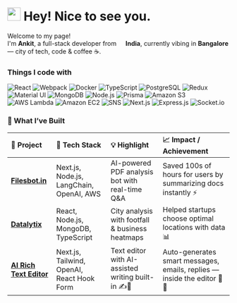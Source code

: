 <h1><img src="https://emojis.slackmojis.com/emojis/images/1531849430/4246/blob-sunglasses.gif" width="30"/> Hey! Nice to see you.</h1>

<p>Welcome to my page! <br> I'm <b>Ankit</b>, a full-stack developer from <img src="https://cdn-icons-png.flaticon.com/512/197/197419.png" width="13"/> <b>India</b>, currently vibing in <b>Bangalore</b> — city of tech, code & coffee ☕.</p>

<h3>Things I code with</h3>
<p>
  <!-- Blues -->
  <img alt="React" src="https://img.shields.io/badge/-React-45b8d8?style=flat-square&logo=react&logoColor=white" />
  <img alt="Webpack" src="https://img.shields.io/badge/-Webpack-8DD6F9?style=flat-square&logo=webpack&logoColor=white" />
  <img alt="Docker" src="https://img.shields.io/badge/-Docker-46a2f1?style=flat-square&logo=docker&logoColor=white" />
  <img alt="TypeScript" src="https://img.shields.io/badge/-TypeScript-007ACC?style=flat-square&logo=typescript&logoColor=white" />
  <img alt="PostgreSQL" src="https://img.shields.io/badge/-PostgreSQL-007ACC?style=flat-square&logo=postgresql&logoColor=white" />

  <!-- Purples -->
  <img alt="Redux" src="https://img.shields.io/badge/-Redux-764ABC?style=flat-square&logo=redux&logoColor=white" />
  <img alt="Material UI" src="https://img.shields.io/badge/-MUI-764ABC?style=flat-square&logo=mui&logoColor=white" />

  <!-- Greens -->
  <img alt="MongoDB" src="https://img.shields.io/badge/-MongoDB-13aa52?style=flat-square&logo=mongodb&logoColor=white" />
  <img alt="Node.js" src="https://img.shields.io/badge/-Node.js-43853d?style=flat-square&logo=node.js&logoColor=white" />
  <img alt="Prisma" src="https://img.shields.io/badge/-Prisma-0C4A6E?style=flat-square&logo=prisma&logoColor=white" />
  <img alt="Amazon S3" src="https://img.shields.io/badge/-S3-569A31?style=flat-square&logo=amazon-s3&logoColor=white" />

  <!-- Oranges / Yellows -->
  <img alt="AWS Lambda" src="https://img.shields.io/badge/-AWS_Lambda-F59E0B?style=flat-square&logo=aws-lambda&logoColor=white" />
  <img alt="Amazon EC2" src="https://img.shields.io/badge/-EC2-FF9900?style=flat-square&logo=amazon-ec2&logoColor=white" />
  <img alt="SNS" src="https://img.shields.io/badge/-SNS-FBBF24?style=flat-square&logo=amazon-sns&logoColor=black" />

  <!-- Blacks -->
  <img alt="Next.js" src="https://img.shields.io/badge/-Next.js-000000?style=flat-square&logo=next.js&logoColor=white" />
  <img alt="Express.js" src="https://img.shields.io/badge/-Express.js-000000?style=flat-square&logo=express&logoColor=white" />
  <img alt="Socket.io" src="https://img.shields.io/badge/-Socket.io-000000?style=flat-square&logo=socket.io&logoColor=white" />
</p>
<h3>🔨 What I’ve Built</h3>

<table>
  <thead>
    <tr>
      <th align="left">🚀 Project</th>
      <th align="left">🧠 Tech Stack</th>
      <th align="left">💡 Highlight</th>
      <th align="left">📈 Impact / Achievement</th>
    </tr>
  </thead>
  <tbody>
    <tr>
      <td><a href="https://www.filesbot.in/"><b>Filesbot.in</b></a></td>
      <td>Next.js, Node.js, LangChain, OpenAI, AWS</td>
      <td>AI-powered PDF analysis bot with real-time Q&A</td>
      <td>Saved 100s of hours for users by summarizing docs instantly ⚡</td>
    </tr>
    <tr>
      <td><a href="https://datalytix-01.web.app/"><b>Datalytix</b></a></td>
      <td>React, Node.js, MongoDB, TypeScript</td>
      <td>City analysis with footfall & business heatmaps</td>
      <td>Helped startups choose optimal locations with data 📊</td>
    </tr>
      <tr>
      <td><a href="https://ai-rich-text-editor.vercel.app/"><b>AI Rich Text Editor</b></a></td>
      <td>Next.js, Tailwind, OpenAI, React Hook Form</td>
      <td>Text editor with AI-assisted writing built-in ✍️🤖</td>
      <td>Auto-generates smart messages, emails, replies — inside the editor 💬✨</td>
    </tr>
  </tbody>
</table>
